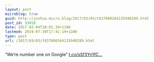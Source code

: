 ```yaml
---
layout: post
microblog: true
guid: http://joshua.micro.blog/2017/03/03/t837800164135948289.html
post_id: 33918
date: 2017-03-04T10:01:39+1100
lastmod: 2019-07-30T17:41:19+1100
type: post
url: /2017/03/03/t837800164135948289.html
---
```

“We’re number one on Google” [t.co/sSf3Yn1fC...](https://t.co/sSf3Yn1fC1)
